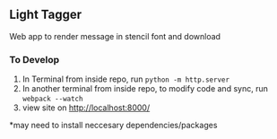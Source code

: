 ## Light Tagger

Web app to render message in stencil font and download

### To Develop
1. In Terminal from inside repo, run `python -m http.server`
2. In another terminal from inside repo, to modify code and sync, run `webpack --watch`
3. view site on [http://localhost:8000/](http://localhost:8000/)

*may need to install neccesary dependencies/packages
